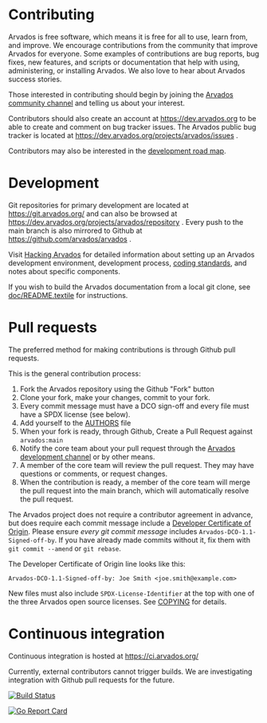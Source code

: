 [comment]: # (Copyright © The Arvados Authors. All rights reserved.)
[comment]: # ()
[comment]: # (SPDX-License-Identifier: CC-BY-SA-3.0)

# Contributing

Arvados is free software, which means it is free for all to use, learn
from, and improve.  We encourage contributions from the community that
improve Arvados for everyone.  Some examples of contributions are bug
reports, bug fixes, new features, and scripts or documentation that help
with using, administering, or installing Arvados.  We also love to
hear about Arvados success stories.

Those interested in contributing should begin by joining the [Arvados community
channel](https://gitter.im/arvados/community) and telling us about your interest.

Contributors should also create an account at https://dev.arvados.org
to be able to create and comment on bug tracker issues.  The
Arvados public bug tracker is located at
https://dev.arvados.org/projects/arvados/issues .

Contributors may also be interested in the [development road map](https://dev.arvados.org/issues/gantt?utf8=%E2%9C%93&set_filter=1&gantt=1&f%5B%5D=project_id&op%5Bproject_id%5D=%3D&v%5Bproject_id%5D%5B%5D=49&f%5B%5D=&zoom=1).

# Development

Git repositories for primary development are located at
https://git.arvados.org/ and can also be browsed at
https://dev.arvados.org/projects/arvados/repository .  Every push to
the main branch is also mirrored to Github at
https://github.com/arvados/arvados .

Visit [Hacking Arvados](https://dev.arvados.org/projects/arvados/wiki/Hacking) for
detailed information about setting up an Arvados development
environment, development process, [coding standards](https://dev.arvados.org/projects/arvados/wiki/Coding_Standards), and notes about specific components.

If you wish to build the Arvados documentation from a local git clone, see
[doc/README.textile](doc/README.textile) for instructions.

# Pull requests

The preferred method for making contributions is through Github pull requests.

This is the general contribution process:

1. Fork the Arvados repository using the Github "Fork" button
2. Clone your fork, make your changes, commit to your fork.
3. Every commit message must have a DCO sign-off and every file must have a SPDX license (see below).
4. Add yourself to the [AUTHORS](AUTHORS) file
5. When your fork is ready, through Github, Create a Pull Request against `arvados:main`
6. Notify the core team about your pull request through the [Arvados development
channel](https://gitter.im/arvados/development) or by other means.
7. A member of the core team will review the pull request.  They may have questions or comments, or request changes.
8. When the contribution is ready, a member of the core team will
merge the pull request into the main branch, which will
automatically resolve the pull request.

The Arvados project does not require a contributor agreement in advance, but does require each commit message include a [Developer Certificate of Origin](https://dev.arvados.org/projects/arvados/wiki/Developer_Certificate_Of_Origin).  Please ensure *every git commit message* includes `Arvados-DCO-1.1-Signed-off-by`. If you have already made commits without it, fix them with `git commit --amend` or `git rebase`.

The Developer Certificate of Origin line looks like this:

```
Arvados-DCO-1.1-Signed-off-by: Joe Smith <joe.smith@example.com>
```

New files must also include `SPDX-License-Identifier` at the top with one of the three Arvados open source licenses.  See [COPYING](COPYING) for details.

# Continuous integration

Continuous integration is hosted at https://ci.arvados.org/

Currently, external contributors cannot trigger builds.  We are investigating integration with Github pull requests for the future.

[![Build Status](https://ci.arvados.org/buildStatus/icon?job=run-tests)](https://ci.arvados.org/job/run-tests/)

[![Go Report Card](https://goreportcard.com/badge/github.com/arvados/arvados)](https://goreportcard.com/report/github.com/arvados/arvados)
